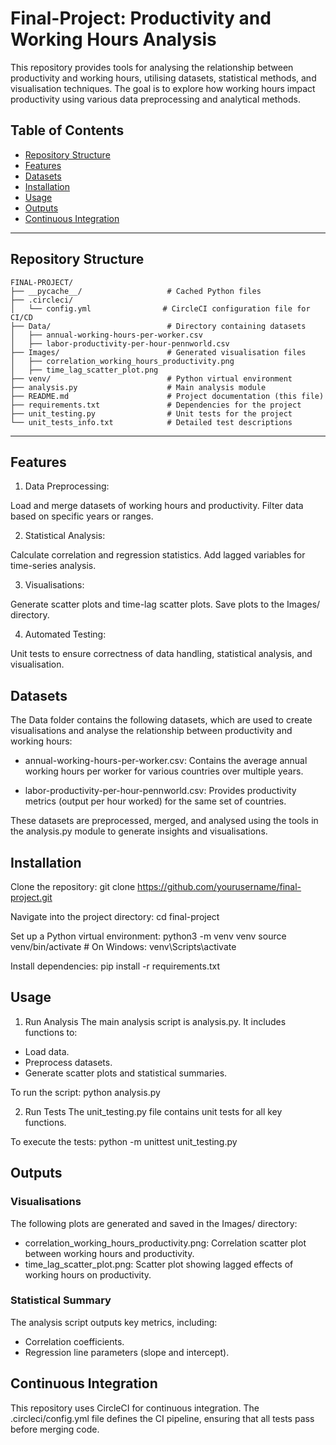 # Final-Project: Productivity and Working Hours Analysis

This repository provides tools for analysing the relationship between productivity and working hours, utilising datasets, statistical methods, and visualisation techniques. The goal is to explore how working hours impact productivity using various data preprocessing and analytical methods.

## Table of Contents
- [Repository Structure](#repository-structure)
- [Features](#features)
- [Datasets](#datasets)
- [Installation](#installation)
- [Usage](#usage)
- [Outputs](#outputs)
- [Continuous Integration](#continuous-integration)

---

## Repository Structure

```plaintext
FINAL-PROJECT/
├── __pycache__/                   # Cached Python files
├── .circleci/
│   └── config.yml                # CircleCI configuration file for CI/CD
├── Data/                          # Directory containing datasets
│   ├── annual-working-hours-per-worker.csv
│   ├── labor-productivity-per-hour-pennworld.csv
├── Images/                        # Generated visualisation files
│   ├── correlation_working_hours_productivity.png
│   ├── time_lag_scatter_plot.png
├── venv/                          # Python virtual environment
├── analysis.py                    # Main analysis module
├── README.md                      # Project documentation (this file)
├── requirements.txt               # Dependencies for the project
├── unit_testing.py                # Unit tests for the project
└── unit_tests_info.txt            # Detailed test descriptions

``` 

---

## Features

1. Data Preprocessing:

Load and merge datasets of working hours and productivity.
Filter data based on specific years or ranges.

2. Statistical Analysis:

Calculate correlation and regression statistics.
Add lagged variables for time-series analysis.

3. Visualisations:

Generate scatter plots and time-lag scatter plots.
Save plots to the Images/ directory.

4. Automated Testing:

Unit tests to ensure correctness of data handling, statistical analysis, and visualisation.

## Datasets

The Data folder contains the following datasets, which are used to create visualisations and analyse the relationship between productivity and working hours:

- annual-working-hours-per-worker.csv: Contains the average annual working hours per worker for various countries over multiple years.

- labor-productivity-per-hour-pennworld.csv: Provides productivity metrics (output per hour worked) for the same set of countries.

These datasets are preprocessed, merged, and analysed using the tools in the analysis.py module to generate insights and visualisations.

## Installation

Clone the repository:
git clone https://github.com/yourusername/final-project.git

Navigate into the project directory:
cd final-project

Set up a Python virtual environment:
python3 -m venv venv
source venv/bin/activate   # On Windows: venv\Scripts\activate

Install dependencies:
pip install -r requirements.txt

## Usage

1. Run Analysis
The main analysis script is analysis.py. It includes functions to:

- Load data.
- Preprocess datasets.
- Generate scatter plots and statistical summaries.

To run the script: python analysis.py

2. Run Tests
The unit_testing.py file contains unit tests for all key functions. 

To execute the tests: python -m unittest unit_testing.py

## Outputs

### Visualisations

The following plots are generated and saved in the Images/ directory:

- correlation_working_hours_productivity.png: Correlation scatter plot between working hours and productivity.
- time_lag_scatter_plot.png: Scatter plot showing lagged effects of working hours on productivity.

### Statistical Summary
The analysis script outputs key metrics, including:

- Correlation coefficients.
- Regression line parameters (slope and intercept).

## Continuous Integration
This repository uses CircleCI for continuous integration. The .circleci/config.yml file defines the CI pipeline, ensuring that all tests pass before merging code.

